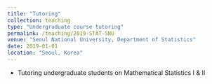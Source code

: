 ```yaml
---
title: "Tutoring"
collection: teaching
type: "Undergraduate course tutoring"
permalink: /teaching/2019-STAT-SNU
venue: "Seoul National University, Department of Statistics"
date: 2019-01-01
location: "Seoul, Korea"
---
```


* Tutoring undergraduate students on Mathematical Statistics I & II
